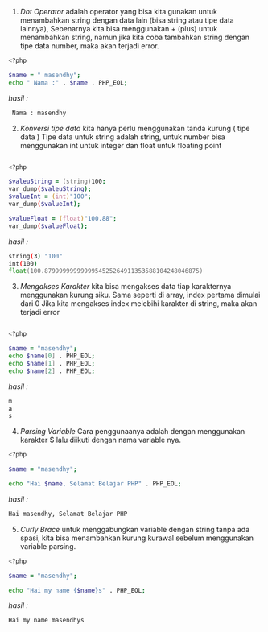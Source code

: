 1. _Dot Operator_ adalah operator yang bisa kita gunakan untuk menambahkan string dengan data lain (bisa string atau tipe data lainnya), Sebenarnya kita bisa menggunakan + (plus) untuk menambahkan string, namun jika kita coba tambahkan string dengan tipe data number, maka akan terjadi error.

```zsh
<?php

$name = " masendhy";
echo " Nama :" . $name . PHP_EOL;
```

_hasil :_

```zsh
 Nama : masendhy
```

2. _Konversi tipe data_ kita hanya perlu menggunakan tanda kurung ( tipe data )
   Tipe data untuk string adalah string, untuk number bisa menggunakan int untuk integer dan float untuk floating point

```zsh

<?php

$valeuString = (string)100;
var_dump($valeuString);
$valueInt = (int)"100";
var_dump($valueInt);

$valueFloat = (float)"100.88";
var_dump($valueFloat);
```

_hasil :_

```zsh
string(3) "100"
int(100)
float(100.8799999999999954525264911353588104248046875)
```

3. _Mengakses Karakter_ kita bisa mengakses data tiap karakternya menggunakan kurung siku. Sama seperti di array, index pertama dimulai dari 0
   Jika kita mengakses index melebihi karakter di string, maka akan terjadi error

```zsh

<?php

$name = "masendhy";
echo $name[0] . PHP_EOL;
echo $name[1] . PHP_EOL;
echo $name[2] . PHP_EOL;

```

_hasil :_

```zsh
m
a
s
```

4. _Parsing Variable_ Cara penggunaanya adalah dengan menggunakan karakter $ lalu diikuti dengan nama variable nya.

```zsh
<?php

$name = "masendhy";

echo "Hai $name, Selamat Belajar PHP" . PHP_EOL;

```

_hasil :_

```zsh
Hai masendhy, Selamat Belajar PHP
```

5. _Curly Brace_ untuk menggabungkan variable dengan string tanpa ada spasi, kita bisa menambahkan kurung kurawal sebelum menggunakan variable parsing.

```zsh
<?php

$name = "masendhy";

echo "Hai my name {$name}s" . PHP_EOL;
```

_hasil :_

```zsh
Hai my name masendhys
```

